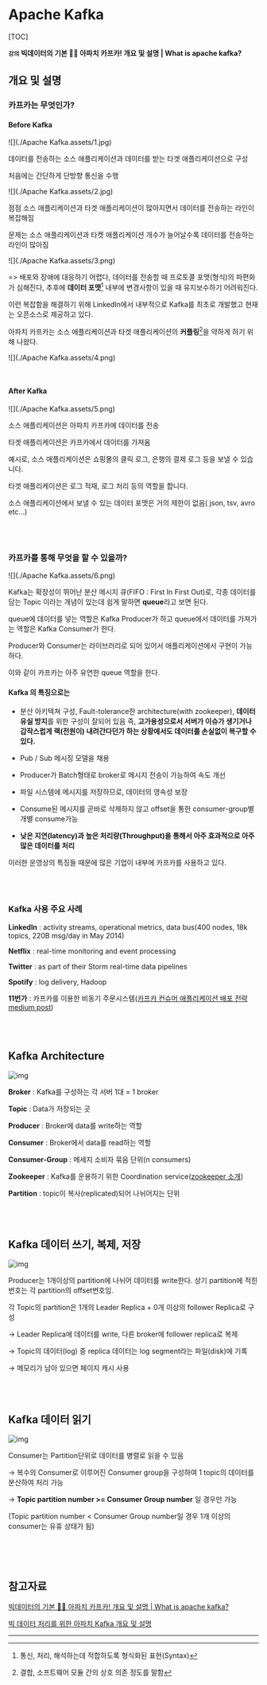 # Apache Kafka

[TOC]

**`강의` 빅데이터의 기본 💁‍♂️ 아파치 카프카! 개요 및 설명 | What is apache kafka?**

## 개요 및 설명

### 카프카는 무엇인가?

#### Before Kafka

![](./Apache Kafka.assets/1.jpg)

데이터를 전송하는 소스 애플리케이션과 데이터를 받는 타겟 애플리케이션으로 구성

처음에는 간단하게 단방향 통신을 수행

![](./Apache Kafka.assets/2.jpg)

점점 소스 애플리케이션과 타겟 애플리케이션이 많아지면서 데이터를 전송하는 라인이 복잡해짐

문제는 소스 애플리케이션과 타켓 애플리케이션 개수가 늘어날수록 데이터를 전송하는 라인이 많아짐

![](./Apache Kafka.assets/3.png)

=> 배포와 장애에 대응하기 어렵다, 데이터를 전송할 때 프로토콜 포맷(형식)의 파편화가 심해진다, 추후에 **데이터 포맷**[^1] 내부에 변경사항이 있을 때 유지보수하기 어려워진다.



이런 복잡함을 해결하기 위해 LinkedIn에서 내부적으로 Kafka를 최초로 개발했고 현재는 오픈소스로 제공하고 있다.

아파치 카프카는 소스 애플리케이션과 타겟 애플리케이션의 **커플링**[^2]을 약하게 하기 위해 나왔다.

![](./Apache Kafka.assets/4.png)

<br/>

#### After Kafka

![](./Apache Kafka.assets/5.png)

소스 애플리케이션은 아파치 카프카에 데이터를 전송

타겟 애플리케이션은 카프카에서 데이터를 가져옴

예시로, 소스 애플리케이션은 쇼핑몰의 클릭 로그, 은행의 결제 로그 등을 보낼 수 있습니다.

타겟 애플리케이션은 로그 적재, 로그 처리 등의 역할을 합니다.

소스 애플리케이션에서 보낼 수 있는 데이터 포맷은 거의 제한이 없음( json, tsv, avro etc...)

<br/>

<br/>

### 카프카를 통해 무엇을 할 수 있을까?

![](./Apache Kafka.assets/6.png)

Kafka는 확장성이 뛰어난 분산 메시지 큐(FIFO : First In First Out)로, 각종 데이터를 담는 Topic 이라는 개념이 있는데 쉽게 말하면 **queue**라고 보면 된다.

queue에 데이터를 넣는 역할은 Kafka Producer가 하고 queue에서 데이터를 가져가는 역할은 Kafka Consumer가 한다.

Producer와 Consumer는 라이브러리로 되어 있어서 애플리케이션에서 구현이 가능하다.

이와 같이 카프카는 아주 유연한 queue 역할을 한다.



#### Kafka 의 특징으로는 

-  분산 아키텍쳐 구성, Fault-tolerance한 architecture(with zookeeper), **데이터 유실 방지**를 위한 구성이 잘되어 있음
  즉, **고가용성으로서 서버가 이슈가 생기거나 갑작스럽게 랙(전원이) 내려간다던가 하는 상황에서도 데이터를 손실없이 복구할 수 있다.**

-  Pub / Sub 메시징 모델을 채용

- Producer가 Batch형태로 broker로 메시지 전송이 가능하여 속도 개선

- 파일 시스템에 메시지를 저장하므로, 데이터의 영속성 보장

- Consume된 메시지를 곧바로 삭제하지 않고 offset을 통한 consumer-group별 개별 consume가능

- **낮은 지연(latency)과 높은 처리량(Throughput)을 통해서 아주 효과적으로 아주 많은 데이터를 처리**

  

이러한 운영상의 특징들 때문에 많은 기업이 내부에 카프카를 사용하고 있다.

 <br/>

<br/>

### Kafka 사용 주요 사례

**LinkedIn** : activity streams, operational metrics, data bus(400 nodes, 18k topics, 220B msg/day in May 2014)

**Netflix** : real-time monitoring and event processing

**Twitter** : as part of their Storm real-time data pipelines

**Spotify** : log delivery, Hadoop

**11번가** : 카프카를 이용한 비동기 주문시스템([카프카 컨슈머 애플리케이션 배포 전략 medium post](https://medium.com/11st-pe-techblog/카프카-컨슈머-애플리케이션-배포-전략-4cb2c7550a72))

<br/>

<br/>

## Kafka Architecture

![img](https://t1.daumcdn.net/cfile/tistory/99B7A03C5C20888D04)



**Broker** : Kafka를 구성하는 각 서버 1대 = 1 broker

**Topic** : Data가 저장되는 곳

**Producer** : Broker에 data를 write하는 역할

**Consumer** : Broker에서 data를 read하는 역할

**Consumer-Group** : 메세지 소비자 묶음 단위(n consumers)

**Zookeeper** : Kafka를 운용하기 위한 Coordination service([zookeeper 소개](http://bcho.tistory.com/1016))

**Partition** : topic이 복사(replicated)되어 나뉘어지는 단위

<br/>

<br/>

## Kafka 데이터 쓰기, 복제, 저장

![img](https://t1.daumcdn.net/cfile/tistory/996BD43F5C2089EA1C)

Producer는 1개이상의 partition에 나뉘어 데이터를 write한다.
상기 partition에 적힌 번호는 각 partition의 offset번호임.



각 Topic의 partition은 1개의 Leader Replica + 0개 이상의 follower Replica로 구성

→ Leader Replica에 데이터를 write, 다른 broker에 follower replica로 복제

→ Topic의 데이터(log) 중 replica 데이터는 log segment라는 파일(disk)에 기록

→ 메모리가 남아 있으면 페이지 캐시 사용

<br/>

<br/>

## Kafka 데이터 읽기

![img](https://t1.daumcdn.net/cfile/tistory/99D8AB4F5C208B1B28)



Consumer는 Partition단위로 데이터를 병렬로 읽을 수 있음

→ 복수의 Consumer로 이루어진 Consumer group을 구성하여 1 topic의 데이터를 분산하여 처리 가능

→ **Topic partition number >= Consumer Group number** 일 경우만 가능

  (Topic partition number < Consumer Group number일 경우 1개 이상의 consumer는 유휴 상태가 됨)

<br/>

<br/>

<br/>

## 참고자료

[빅데이터의 기본 💁‍♂️ 아파치 카프카! 개요 및 설명 | What is apache kafka?](https://www.youtube.com/watch?v=waw0XXNX-uQ&amp;list=PL3Re5Ri5rZmkY46j6WcJXQYRlDRZSUQ1j&amp;index=1)

[빅 데이터 처리를 위한 아파치 Kafka 개요 및 설명](https://blog.voidmainvoid.net/179)





---

[^1]: 통신, 처리, 해석하는데 적합하도록 형식화된 표현(Syntax)
[^2]: 결합, 소프트웨어 모듈 간의 상호 의존 정도를 말함